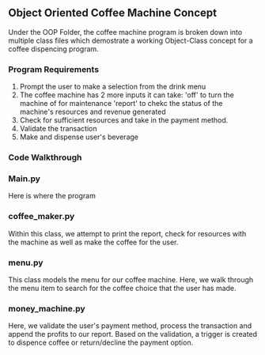 ## Object Oriented Coffee Machine Concept

Under the OOP Folder, the coffee machine program is broken down into multiple class files which demostrate a working Object-Class concept for a coffee dispencing program. 

### Program Requirements
1) Prompt the user to make a selection from the drink menu
2) The coffee machine has 2 more inputs it can take:
    'off' to turn the machine of for maintenance
    'report' to chekc the status of the machine's resources and revenue generated
3) Check for sufficient resources and take in the payment method. 
4) Validate the transaction
5) Make and dispense user's beverage

### Code Walkthrough

### Main.py
Here is where the program 

### coffee_maker.py
Within this class, we attempt to print the report, check for resources with the machine as well as make the coffee for the user.

### menu.py
This class models the menu for our coffee machine. Here, we walk through the menu item to search for the coffee choice that the user has made.

### money_machine.py
Here, we validate the user's payment method, process the transaction and append the profits to our report. Based on the validation, a trigger is created to dispence coffee or return/decline the payment option.
